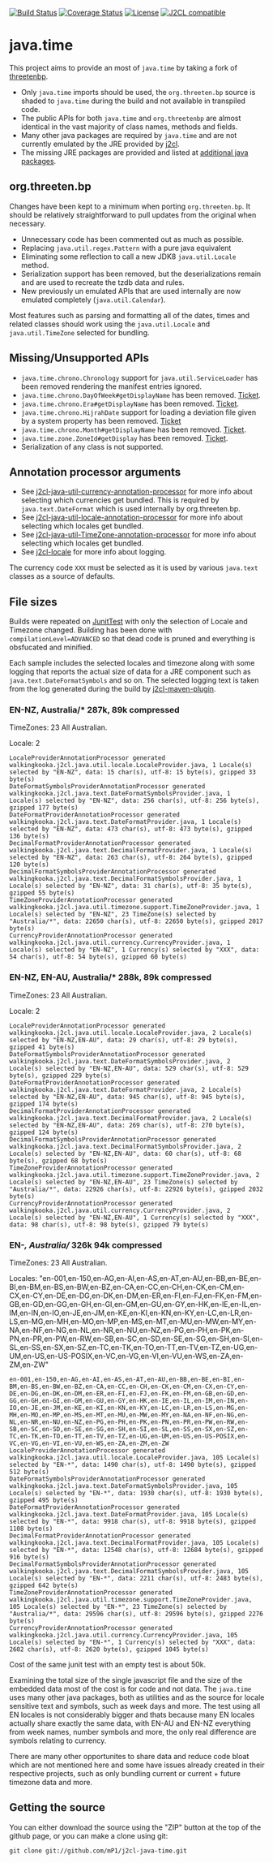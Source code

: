 [![Build Status](https://travis-ci.com/mP1/j2cl-java-time.svg?branch=master)](https://travis-ci.com/mP1/j2cl-java-time.svg?branch=master)
[![Coverage Status](https://coveralls.io/repos/github/mP1/j2cl-java-time/badge.svg?branch=master)](https://coveralls.io/github/mP1/j2cl-java-time?branch=master)
[![License](https://img.shields.io/badge/License-Apache%202.0-blue.svg)](https://opensource.org/licenses/Apache-2.0)
[![J2CL compatible](https://img.shields.io/badge/J2CL-compatible-brightgreen.svg)](https://github.com/mP1/j2cl-central)



# java.time

This project aims to provide an most of `java.time` by taking a fork of [threetenbp](https://github.com/ThreeTen/threetenbp).

- Only `java.time` imports should be used, the `org.threeten.bp` source is shaded to `java.time` during the build and not available in transpiled code.
- The public APIs for both `java.time` and `org.threetenbp` are almost identical in the vast majority of class names, methods and fields.
- Many other java packages are required by `java.time` and are not currently emulated by the JRE provided by [j2cl](https://github.com/google/j2cl).
- The missing JRE packages are provided and listed at [additional java packages](https://github.com/mP1/j2cl-central#jre-emulation).



## org.threeten.bp

Changes have been kept to a minimum when porting `org.threeten.bp`. It should be relatively straightforward to pull
updates from the original when necessary. 

- Unnecessary code has been commented out as much as possible.
- Replacing `java.util.regex.Pattern` with a pure java equivalent
- Eliminating some reflection to call a new JDK8 `java.util.Locale` method.
- Serialization support has been removed, but the deserializations remain and are used to recreate the tzdb data and rules.
- New previously un emulated APIs that are used internally are now emulated completely (`java.util.Calendar`).

Most features such as parsing and formatting all of the dates, times and related classes should work using the `java.util.Locale` 
and `java.util.TimeZone` selected for bundling.



## Missing/Unsupported APIs

- `java.time.chrono.Chronology` support for `java.util.ServiceLoader` has been removed rendering the manifest entries ignored.
- `java.time.chrono.DayOfWeek#getDisplayName` has been removed. [Ticket](https://github.com/mP1/j2cl-java-time/issues/99).
- `java.time.chrono.Era#getDisplayName` has been removed. [Ticket](https://github.com/mP1/j2cl-java-time/issues/98).
- `java.time.chrono.HijrahDate` support for loading a deviation file given by a system property has been removed. [Ticket](https://github.com/mP1/j2cl-java-time/issues/96)
- `java.time.chrono.Month#getDisplayName` has been removed. [Ticket](https://github.com/mP1/j2cl-java-time/issues/100).
- `java.time.zone.ZoneId#getDisplay` has been removed. [Ticket](https://github.com/mP1/j2cl-java-time/issues/101).
- Serialization of any class is not supported.



## Annotation processor arguments

- See [j2cl-java-util-currency-annotation-processor](https://github.com/mP1/j2cl-java-util-locale-annotation-processor) for more info about selecting which currencies get bundled. 
This is required by `java.text.DateFormat` which is used internally by org.threeten.bp.
- See [j2cl-java-util-locale-annotation-processor](https://github.com/mP1/j2cl-java-util-locale-annotation-processor) for more info about selecting which locales get bundled.
- See [j2cl-java-util-TimeZone-annotation-processor](https://github.com/mP1/j2cl-java-util-TimeZone-annotation-processor) for more info about selecting which locales get bundled.
- See [j2cl-locale](https://github.com/mP1/j2cl-locale) for more info about logging.

The currency code `XXX` must be selected as it is used by various `java.text` classes as a source of defaults.



## File sizes

Builds were repeated on [JunitTest](https://github.com/mP1/j2cl-java-time/blob/master/src/it/junit-test/src/test/java/test/JunitTest.java) 
with only the selection of Locale and Timezone changed. Building has been done with `compilationLevel=ADVANCED` so that
dead code is pruned and everything is obsfucated and minified. 

Each sample includes the selected locales and timezone along with some logging that reports the actual size of data for
a JRE component such as `java.text.DateFormatSymbols` and so on. The selected logging text is taken from the log generated
during the build by [j2cl-maven-plugin](https://github.com/mP1/j2cl-maven-plugin).



### EN-NZ, Australia/* 287k, 89k compressed

TimeZones: 23 All Australian.

Locale: 2

```text
LocaleProviderAnnotationProcessor generated walkingkooka.j2cl.java.util.locale.LocaleProvider.java, 1 Locale(s) selected by "EN-NZ", data: 15 char(s), utf-8: 15 byte(s), gzipped 33 byte(s)
DateFormatSymbolsProviderAnnotationProcessor generated walkingkooka.j2cl.java.text.DateFormatSymbolsProvider.java, 1 Locale(s) selected by "EN-NZ", data: 256 char(s), utf-8: 256 byte(s), gzipped 177 byte(s)
DateFormatProviderAnnotationProcessor generated walkingkooka.j2cl.java.text.DateFormatProvider.java, 1 Locale(s) selected by "EN-NZ", data: 473 char(s), utf-8: 473 byte(s), gzipped 136 byte(s)
DecimalFormatProviderAnnotationProcessor generated walkingkooka.j2cl.java.text.DecimalFormatProvider.java, 1 Locale(s) selected by "EN-NZ", data: 263 char(s), utf-8: 264 byte(s), gzipped 120 byte(s)
DecimalFormatSymbolsProviderAnnotationProcessor generated walkingkooka.j2cl.java.text.DecimalFormatSymbolsProvider.java, 1 Locale(s) selected by "EN-NZ", data: 31 char(s), utf-8: 35 byte(s), gzipped 55 byte(s)
TimeZoneProviderAnnotationProcessor generated walkingkooka.j2cl.java.util.timezone.support.TimeZoneProvider.java, 1 Locale(s) selected by "EN-NZ", 23 TimeZone(s) selected by "Australia/*", data: 22650 char(s), utf-8: 22650 byte(s), gzipped 2017 byte(s)
CurrencyProviderAnnotationProcessor generated walkingkooka.j2cl.java.util.currency.CurrencyProvider.java, 1 Locale(s) selected by "EN-NZ", 1 Currency(s) selected by "XXX", data: 54 char(s), utf-8: 54 byte(s), gzipped 60 byte(s)
```



### EN-NZ, EN-AU, Australia/* 288k, 89k compressed

TimeZones: 23 All Australian.

Locale: 2

```text
LocaleProviderAnnotationProcessor generated walkingkooka.j2cl.java.util.locale.LocaleProvider.java, 2 Locale(s) selected by "EN-NZ,EN-AU", data: 29 char(s), utf-8: 29 byte(s), gzipped 41 byte(s)
DateFormatSymbolsProviderAnnotationProcessor generated walkingkooka.j2cl.java.text.DateFormatSymbolsProvider.java, 2 Locale(s) selected by "EN-NZ,EN-AU", data: 529 char(s), utf-8: 529 byte(s), gzipped 229 byte(s)
DateFormatProviderAnnotationProcessor generated walkingkooka.j2cl.java.text.DateFormatProvider.java, 2 Locale(s) selected by "EN-NZ,EN-AU", data: 945 char(s), utf-8: 945 byte(s), gzipped 174 byte(s)
DecimalFormatProviderAnnotationProcessor generated walkingkooka.j2cl.java.text.DecimalFormatProvider.java, 2 Locale(s) selected by "EN-NZ,EN-AU", data: 269 char(s), utf-8: 270 byte(s), gzipped 124 byte(s)
DecimalFormatSymbolsProviderAnnotationProcessor generated walkingkooka.j2cl.java.text.DecimalFormatSymbolsProvider.java, 2 Locale(s) selected by "EN-NZ,EN-AU", data: 60 char(s), utf-8: 68 byte(s), gzipped 68 byte(s)
TimeZoneProviderAnnotationProcessor generated walkingkooka.j2cl.java.util.timezone.support.TimeZoneProvider.java, 2 Locale(s) selected by "EN-NZ,EN-AU", 23 TimeZone(s) selected by "Australia/*", data: 22926 char(s), utf-8: 22926 byte(s), gzipped 2032 byte(s)
CurrencyProviderAnnotationProcessor generated walkingkooka.j2cl.java.util.currency.CurrencyProvider.java, 2 Locale(s) selected by "EN-NZ,EN-AU", 1 Currency(s) selected by "XXX", data: 98 char(s), utf-8: 98 byte(s), gzipped 79 byte(s)
```



### EN-*, Australia/* 326k 94k compressed
TimeZones: 23 All Australian.

Locales: "en-001,en-150,en-AG,en-AI,en-AS,en-AT,en-AU,en-BB,en-BE,en-BI,en-BM,en-BS,en-BW,en-BZ,en-CA,en-CC,en-CH,en-CK,en-CM,en-CX,en-CY,en-DE,en-DG,en-DK,en-DM,en-ER,en-FI,en-FJ,en-FK,en-FM,en-GB,en-GD,en-GG,en-GH,en-GI,en-GM,en-GU,en-GY,en-HK,en-IE,en-IL,en-IM,en-IN,en-IO,en-JE,en-JM,en-KE,en-KI,en-KN,en-KY,en-LC,en-LR,en-LS,en-MG,en-MH,en-MO,en-MP,en-MS,en-MT,en-MU,en-MW,en-MY,en-NA,en-NF,en-NG,en-NL,en-NR,en-NU,en-NZ,en-PG,en-PH,en-PK,en-PN,en-PR,en-PW,en-RW,en-SB,en-SC,en-SD,en-SE,en-SG,en-SH,en-SI,en-SL,en-SS,en-SX,en-SZ,en-TC,en-TK,en-TO,en-TT,en-TV,en-TZ,en-UG,en-UM,en-US,en-US-POSIX,en-VC,en-VG,en-VI,en-VU,en-WS,en-ZA,en-ZM,en-ZW"

```text
en-001,en-150,en-AG,en-AI,en-AS,en-AT,en-AU,en-BB,en-BE,en-BI,en-BM,en-BS,en-BW,en-BZ,en-CA,en-CC,en-CH,en-CK,en-CM,en-CX,en-CY,en-DE,en-DG,en-DK,en-DM,en-ER,en-FI,en-FJ,en-FK,en-FM,en-GB,en-GD,en-GG,en-GH,en-GI,en-GM,en-GU,en-GY,en-HK,en-IE,en-IL,en-IM,en-IN,en-IO,en-JE,en-JM,en-KE,en-KI,en-KN,en-KY,en-LC,en-LR,en-LS,en-MG,en-MH,en-MO,en-MP,en-MS,en-MT,en-MU,en-MW,en-MY,en-NA,en-NF,en-NG,en-NL,en-NR,en-NU,en-NZ,en-PG,en-PH,en-PK,en-PN,en-PR,en-PW,en-RW,en-SB,en-SC,en-SD,en-SE,en-SG,en-SH,en-SI,en-SL,en-SS,en-SX,en-SZ,en-TC,en-TK,en-TO,en-TT,en-TV,en-TZ,en-UG,en-UM,en-US,en-US-POSIX,en-VC,en-VG,en-VI,en-VU,en-WS,en-ZA,en-ZM,en-ZW
LocaleProviderAnnotationProcessor generated walkingkooka.j2cl.java.util.locale.LocaleProvider.java, 105 Locale(s) selected by "EN-*", data: 1490 char(s), utf-8: 1490 byte(s), gzipped 512 byte(s)
DateFormatSymbolsProviderAnnotationProcessor generated walkingkooka.j2cl.java.text.DateFormatSymbolsProvider.java, 105 Locale(s) selected by "EN-*", data: 1930 char(s), utf-8: 1930 byte(s), gzipped 495 byte(s)
DateFormatProviderAnnotationProcessor generated walkingkooka.j2cl.java.text.DateFormatProvider.java, 105 Locale(s) selected by "EN-*", data: 9918 char(s), utf-8: 9918 byte(s), gzipped 1108 byte(s)
DecimalFormatProviderAnnotationProcessor generated walkingkooka.j2cl.java.text.DecimalFormatProvider.java, 105 Locale(s) selected by "EN-*", data: 12548 char(s), utf-8: 12684 byte(s), gzipped 916 byte(s)
DecimalFormatSymbolsProviderAnnotationProcessor generated walkingkooka.j2cl.java.text.DecimalFormatSymbolsProvider.java, 105 Locale(s) selected by "EN-*", data: 2211 char(s), utf-8: 2483 byte(s), gzipped 642 byte(s)
TimeZoneProviderAnnotationProcessor generated walkingkooka.j2cl.java.util.timezone.support.TimeZoneProvider.java, 105 Locale(s) selected by "EN-*", 23 TimeZone(s) selected by "Australia/*", data: 29596 char(s), utf-8: 29596 byte(s), gzipped 2276 byte(s)
CurrencyProviderAnnotationProcessor generated walkingkooka.j2cl.java.util.currency.CurrencyProvider.java, 105 Locale(s) selected by "EN-*", 1 Currency(s) selected by "XXX", data: 2602 char(s), utf-8: 2620 byte(s), gzipped 1045 byte(s)
```

Cost of the same junit test with an empty test is about 50k.

Examining the total size of the single javascript file and the size of the embedded data most of the cost is for code and not data.
The `java.time` uses many other java packages, both as utilities and as the source for locale sensitive text and symbols,
such as week days and more. The test using all EN locales is not considerably bigger and thats because many EN locales actually
share exactly the same data, with EN-AU and EN-NZ everything from week names, number symbols and more, the only real difference
are symbols relating to currency.

There are many other opportunites to share data and reduce code bloat which are not mentioned here and some have issues
already created in their respective projects, such as only bundling current or current + future timezone data and more.



## Getting the source

You can either download the source using the "ZIP" button at the top
of the github page, or you can make a clone using git:

```
git clone git://github.com/mP1/j2cl-java-time.git
